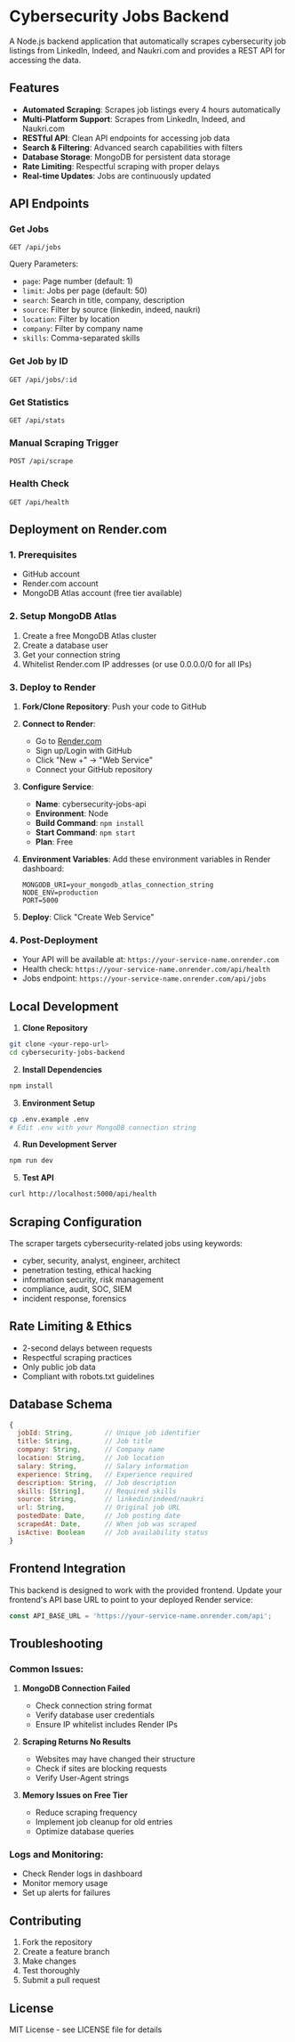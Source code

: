 # Cybersecurity Jobs Backend

A Node.js backend application that automatically scrapes cybersecurity job listings from LinkedIn, Indeed, and Naukri.com and provides a REST API for accessing the data.

## Features

- **Automated Scraping**: Scrapes job listings every 4 hours automatically
- **Multi-Platform Support**: Scrapes from LinkedIn, Indeed, and Naukri.com
- **RESTful API**: Clean API endpoints for accessing job data
- **Search & Filtering**: Advanced search capabilities with filters
- **Database Storage**: MongoDB for persistent data storage
- **Rate Limiting**: Respectful scraping with proper delays
- **Real-time Updates**: Jobs are continuously updated

## API Endpoints

### Get Jobs
```
GET /api/jobs
```

Query Parameters:
- `page`: Page number (default: 1)
- `limit`: Jobs per page (default: 50)
- `search`: Search in title, company, description
- `source`: Filter by source (linkedin, indeed, naukri)
- `location`: Filter by location
- `company`: Filter by company name
- `skills`: Comma-separated skills

### Get Job by ID
```
GET /api/jobs/:id
```

### Get Statistics
```
GET /api/stats
```

### Manual Scraping Trigger
```
POST /api/scrape
```

### Health Check
```
GET /api/health
```

## Deployment on Render.com

### 1. Prerequisites
- GitHub account
- Render.com account
- MongoDB Atlas account (free tier available)

### 2. Setup MongoDB Atlas

1. Create a free MongoDB Atlas cluster
2. Create a database user
3. Get your connection string
4. Whitelist Render.com IP addresses (or use 0.0.0.0/0 for all IPs)

### 3. Deploy to Render

1. **Fork/Clone Repository**: Push your code to GitHub

2. **Connect to Render**:
   - Go to [Render.com](https://render.com)
   - Sign up/Login with GitHub
   - Click "New +" → "Web Service"
   - Connect your GitHub repository

3. **Configure Service**:
   - **Name**: cybersecurity-jobs-api
   - **Environment**: Node
   - **Build Command**: `npm install`
   - **Start Command**: `npm start`
   - **Plan**: Free

4. **Environment Variables**:
   Add these environment variables in Render dashboard:
   ```
   MONGODB_URI=your_mongodb_atlas_connection_string
   NODE_ENV=production
   PORT=5000
   ```

5. **Deploy**: Click "Create Web Service"

### 4. Post-Deployment

- Your API will be available at: `https://your-service-name.onrender.com`
- Health check: `https://your-service-name.onrender.com/api/health`
- Jobs endpoint: `https://your-service-name.onrender.com/api/jobs`

## Local Development

1. **Clone Repository**
```bash
git clone <your-repo-url>
cd cybersecurity-jobs-backend
```

2. **Install Dependencies**
```bash
npm install
```

3. **Environment Setup**
```bash
cp .env.example .env
# Edit .env with your MongoDB connection string
```

4. **Run Development Server**
```bash
npm run dev
```

5. **Test API**
```bash
curl http://localhost:5000/api/health
```

## Scraping Configuration

The scraper targets cybersecurity-related jobs using keywords:
- cyber, security, analyst, engineer, architect
- penetration testing, ethical hacking
- information security, risk management
- compliance, audit, SOC, SIEM
- incident response, forensics

## Rate Limiting & Ethics

- 2-second delays between requests
- Respectful scraping practices
- Only public job data
- Compliant with robots.txt guidelines

## Database Schema

```javascript
{
  jobId: String,        // Unique job identifier
  title: String,        // Job title
  company: String,      // Company name
  location: String,     // Job location
  salary: String,       // Salary information
  experience: String,   // Experience required
  description: String,  // Job description
  skills: [String],     // Required skills
  source: String,       // linkedin/indeed/naukri
  url: String,          // Original job URL
  postedDate: Date,     // Job posting date
  scrapedAt: Date,      // When job was scraped
  isActive: Boolean     // Job availability status
}
```

## Frontend Integration

This backend is designed to work with the provided frontend. Update your frontend's API base URL to point to your deployed Render service:

```javascript
const API_BASE_URL = 'https://your-service-name.onrender.com/api';
```

## Troubleshooting

### Common Issues:

1. **MongoDB Connection Failed**
   - Check connection string format
   - Verify database user credentials
   - Ensure IP whitelist includes Render IPs

2. **Scraping Returns No Results**
   - Websites may have changed their structure
   - Check if sites are blocking requests
   - Verify User-Agent strings

3. **Memory Issues on Free Tier**
   - Reduce scraping frequency
   - Implement job cleanup for old entries
   - Optimize database queries

### Logs and Monitoring:

- Check Render logs in dashboard
- Monitor memory usage
- Set up alerts for failures

## Contributing

1. Fork the repository
2. Create a feature branch
3. Make changes
4. Test thoroughly
5. Submit a pull request

## License

MIT License - see LICENSE file for details